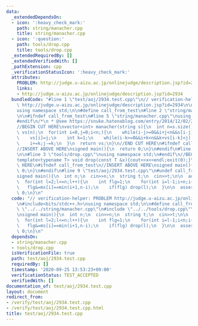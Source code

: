 ```yaml
---
data:
  _extendedDependsOn:
  - icon: ':heavy_check_mark:'
    path: string/manacher.cpp
    title: string/manacher.cpp
  - icon: ':question:'
    path: tools/drop.cpp
    title: tools/drop.cpp
  _extendedRequiredBy: []
  _extendedVerifiedWith: []
  _pathExtension: cpp
  _verificationStatusIcon: ':heavy_check_mark:'
  attributes:
    PROBLEM: http://judge.u-aizu.ac.jp/onlinejudge/description.jsp?id=2934
    links:
    - http://judge.u-aizu.ac.jp/onlinejudge/description.jsp?id=2934
  bundledCode: "#line 1 \"test/aoj/2934.test.cpp\"\n// verification-helper: PROBLEM\
    \ http://judge.u-aizu.ac.jp/onlinejudge/description.jsp?id=2934\n\n#include<bits/stdc++.h>\n\
    using namespace std;\n\n#define call_from_test\n#line 2 \"string/manacher.cpp\"\
    \n\n#ifndef call_from_test\n#line 5 \"string/manacher.cpp\"\nusing namespace std;\n\
    #endif\n/*\n * @see https://snuke.hatenablog.com/entry/2014/12/02/235837\n */\n\
    //BEGIN CUT HERE\nvector<int> manacher(string s){\n  int n=s.size();\n  vector<int>\
    \ vs(n);\n  for(int i=0,j=0;i<n;){\n    while(i-j>=0&&i+j<n&&s[i-j]==s[i+j]) j++;\n\
    \    vs[i]=j;\n    int k=1;\n    while(i-k>=0&&i+k<n&&k+vs[i-k]<j) vs[i+k]=vs[i-k],k++;\n\
    \    i+=k;j-=k;\n  }\n  return vs;\n}\n//END CUT HERE\n#ifndef call_from_test\n\
    //INSERT ABOVE HERE\nsigned main(){\n  return 0;\n}\n#endif\n#line 1 \"tools/drop.cpp\"\
    \n\n#line 3 \"tools/drop.cpp\"\nusing namespace std;\n#endif\n//BEGIN CUT HERE\n\
    template<typename T> void drop(const T &x){cout<<x<<endl;exit(0);}\n//END CUT\
    \ HERE\n#ifndef call_from_test\n//INSERT ABOVE HERE\nsigned main(){\n  return\
    \ 0;\n}\n#endif\n#line 9 \"test/aoj/2934.test.cpp\"\n#undef call_from_test\n\n\
    signed main(){\n  int n;\n  cin>>n;\n  string t;\n  cin>>t;\n\n  auto ms=manacher(t);\n\
    \  for(int l=2;l<=n;l++){\n    int flg=1;\n    for(int i=l-1;i<n;i+=l-1)\n   \
    \   flg&=ms[i]==min(i+1,n-i);\n    if(flg) drop(l);\n  }\n\n  assert(0);\n  return\
    \ 0;\n}\n"
  code: "// verification-helper: PROBLEM http://judge.u-aizu.ac.jp/onlinejudge/description.jsp?id=2934\n\
    \n#include<bits/stdc++.h>\nusing namespace std;\n\n#define call_from_test\n#include\
    \ \"../../string/manacher.cpp\"\n#include \"../../tools/drop.cpp\"\n#undef call_from_test\n\
    \nsigned main(){\n  int n;\n  cin>>n;\n  string t;\n  cin>>t;\n\n  auto ms=manacher(t);\n\
    \  for(int l=2;l<=n;l++){\n    int flg=1;\n    for(int i=l-1;i<n;i+=l-1)\n   \
    \   flg&=ms[i]==min(i+1,n-i);\n    if(flg) drop(l);\n  }\n\n  assert(0);\n  return\
    \ 0;\n}\n"
  dependsOn:
  - string/manacher.cpp
  - tools/drop.cpp
  isVerificationFile: true
  path: test/aoj/2934.test.cpp
  requiredBy: []
  timestamp: '2020-09-25 13:53:23+09:00'
  verificationStatus: TEST_ACCEPTED
  verifiedWith: []
documentation_of: test/aoj/2934.test.cpp
layout: document
redirect_from:
- /verify/test/aoj/2934.test.cpp
- /verify/test/aoj/2934.test.cpp.html
title: test/aoj/2934.test.cpp
---
```

